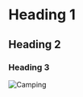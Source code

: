 # Heading 1
## Heading 2
### Heading 3
![Camping](https://images.unsplash.com/photo-1682688759157-57988e10ffa8?q=80&w=1470&auto=format&fit=crop&ixlib=rb-4.0.3&ixid=M3wxMjA3fDF8MHxwaG90by1wYWdlfHx8fGVufDB8fHx8fA%3D%3D)
